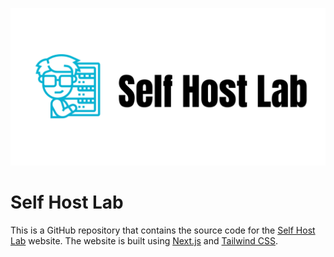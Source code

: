 ![tailwind-nextjs-banner](/public/static/images/twitter-card.png)

# Self Host Lab

This is a GitHub repository that contains the source code for the [Self Host Lab](https://selfhostlab.dev) website. The website is built using [Next.js](https://nextjs.org) and [Tailwind CSS](https://tailwindcss.com).